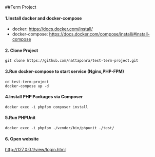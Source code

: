 ##Term Project 
#### 1.Install docker and docker-compose
- docker: https://docs.docker.com/install/
- docker-compose: https://docs.docker.com/compose/install/#install-compose


#### 2. Clone Project
```
git clone https://github.com/nattaponra/test-term-project.git
```

#### 3.Run docker-compose to start service (Nginx,PHP-FPM)
```
cd test-term-project
docker-compose up -d
```

#### 4.Install PHP Packages via Composer
```
docker exec -i phpfpm composer install
```

#### 5.Run PHPUnit
```
docker exec -i phpfpm ./vendor/bin/phpunit ./test/
```

#### 6. Open website 
http://127.0.0.1/view/login.html

